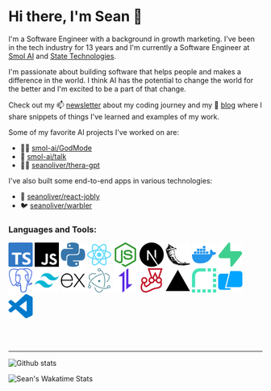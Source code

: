 # Hi there, I'm Sean 👋

I'm a Software Engineer with a background in growth marketing. I've been in the tech industry for 13 years and I'm currently a Software Engineer at [Smol AI](https://github.com/smol-ai/) and [State Technologies](https://www.state.co/).

I'm passionate about building software that helps people and makes a difference in the world. I think AI has the potential to change the world for the better and I'm excited to be a part of that change.

Check out my 📫 [newsletter](https://newsletter.seanoliver.dev/) about my coding journey and my 🤩 [blog](https://seanoliver.dev/) where I share snippets of things I've learned and examples of my work.

Some of my favorite AI projects I've worked on are:

- 👨‍💻 [smol-ai/GodMode](https://github.com/smol-ai/GodMode)
- 💬 [smol-ai/talk](https://github.com/smol-ai/talk)
- 🧘‍♂️ [seanoliver/thera-gpt](https://github.com/seanoliver/thera-gpt)

I've also built some end-to-end apps in various technologies:

- 💼 [seanoliver/react-jobly](https://github.com/seanoliver/react-jobly)
- 🐦 [seanoliver/warbler](https://github.com/seanoliver/warbler)

### Languages and Tools:

![TypeScript](/images/typescript.svg)
![JavaScript](/images/javascript.svg)
![Python](/images/python.svg)
![React](/images/react.svg)
![Node.js](/images/nodedotjs.svg)
![Next.js](/images/nextdotjs.svg)
![Flask](/images/flask.svg)
![Docker](/images/docker.svg)
![Supabase](/images/supabase.svg)
![PostgreSQL](/images/postgresql.svg)
![Tailwind CSS](/images/tailwindcss.svg)
![Express](/images/express.svg)
![Electron](/images/electron.svg)
![Axios](/images/axios.svg)
![Jest](/images/jest.svg)
![Vercel](/images/vercel.svg)
![Render](/images/render.svg)
![Warp](/images/warp.svg)
![VS Code](/images/visualstudiocode.svg)

<br />
<br />

---

![Github stats](https://github-readme-stats.vercel.app/api?username=seanoliver&show_icons=true&hide_rank=true)

![Sean's Wakatime Stats](https://github-readme-stats.vercel.app/api/wakatime?username=seanoliver)
